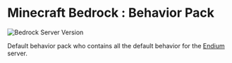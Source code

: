 ﻿# Minecraft Bedrock : Behavior Pack

![Bedrock Server Version](https://img.shields.io/badge/Minecraft_Bedrock_Version-1.21.80-blue.svg)

Default behavior pack who contains all the default behavior for the [Endium](https://github.com/Paladium-Bedrock/Endium) server.